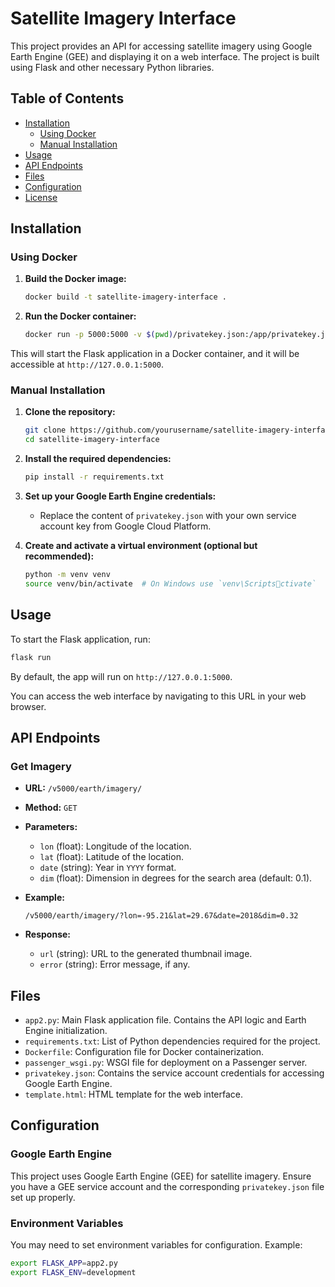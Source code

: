 
# Satellite Imagery Interface

This project provides an API for accessing satellite imagery using Google Earth Engine (GEE) and displaying it on a web interface. The project is built using Flask and other necessary Python libraries.

## Table of Contents
- [Installation](#installation)
  - [Using Docker](#using-docker)
  - [Manual Installation](#manual-installation)
- [Usage](#usage)
- [API Endpoints](#api-endpoints)
- [Files](#files)
- [Configuration](#configuration)
- [License](#license)

## Installation

### Using Docker

1. **Build the Docker image:**
    ```sh
    docker build -t satellite-imagery-interface .
    ```

2. **Run the Docker container:**
    ```sh
    docker run -p 5000:5000 -v $(pwd)/privatekey.json:/app/privatekey.json satellite-imagery-interface
    ```

This will start the Flask application in a Docker container, and it will be accessible at `http://127.0.0.1:5000`.

### Manual Installation

1. **Clone the repository:**
    ```sh
    git clone https://github.com/yourusername/satellite-imagery-interface.git
    cd satellite-imagery-interface
    ```

2. **Install the required dependencies:**
    ```sh
    pip install -r requirements.txt
    ```

3. **Set up your Google Earth Engine credentials:**
    - Replace the content of `privatekey.json` with your own service account key from Google Cloud Platform.

4. **Create and activate a virtual environment (optional but recommended):**
    ```sh
    python -m venv venv
    source venv/bin/activate  # On Windows use `venv\Scriptsctivate`
    ```

## Usage

To start the Flask application, run:
```sh
flask run
```

By default, the app will run on `http://127.0.0.1:5000`.

You can access the web interface by navigating to this URL in your web browser.

## API Endpoints

### Get Imagery
- **URL:** `/v5000/earth/imagery/`
- **Method:** `GET`
- **Parameters:**
    - `lon` (float): Longitude of the location.
    - `lat` (float): Latitude of the location.
    - `date` (string): Year in `YYYY` format.
    - `dim` (float): Dimension in degrees for the search area (default: 0.1).

- **Example:**
    ```
    /v5000/earth/imagery/?lon=-95.21&lat=29.67&date=2018&dim=0.32
    ```

- **Response:**
    - `url` (string): URL to the generated thumbnail image.
    - `error` (string): Error message, if any.

## Files

- `app2.py`: Main Flask application file. Contains the API logic and Earth Engine initialization.
- `requirements.txt`: List of Python dependencies required for the project.
- `Dockerfile`: Configuration file for Docker containerization.
- `passenger_wsgi.py`: WSGI file for deployment on a Passenger server.
- `privatekey.json`: Contains the service account credentials for accessing Google Earth Engine.
- `template.html`: HTML template for the web interface.

## Configuration

### Google Earth Engine
This project uses Google Earth Engine (GEE) for satellite imagery. Ensure you have a GEE service account and the corresponding `privatekey.json` file set up properly.

### Environment Variables
You may need to set environment variables for configuration. Example:
```sh
export FLASK_APP=app2.py
export FLASK_ENV=development
```

